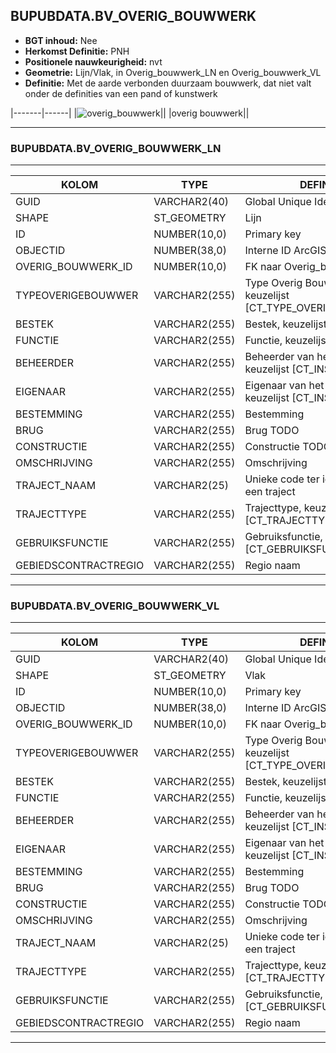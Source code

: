 ﻿## BUPUBDATA.BV_OVERIG_BOUWWERK


* __BGT inhoud:__ Nee
* __Herkomst Definitie:__ PNH
* __Positionele nauwkeurigheid:__ nvt
* __Geometrie:__ Lijn/Vlak, in Overig_bouwwerk_LN en Overig_bouwwerk_VL
* __Definitie:__ Met de aarde verbonden duurzaam bouwwerk, dat niet valt onder de definities van een pand of kunstwerk

|-------|------|
|![overig_bouwwerk](overig_bouwwerk.png)||
|overig bouwwerk||

***

### BUPUBDATA.BV_OVERIG_BOUWWERK_LN

***

|KOLOM                               |TYPE              |DEFINITIE|
|------                              |----              |-----    |
|GUID                                |VARCHAR2(40)      |Global Unique Identifier|
|SHAPE                          |ST_GEOMETRY      |Lijn|
|ID                                 |NUMBER(10,0)      |Primary key|
|OBJECTID                            |NUMBER(38,0)   |Interne ID ArcGIS|
|OVERIG_BOUWWERK_ID                    |NUMBER(10,0)    |FK naar Overig_bouwwerk|
|TYPEOVERIGEBOUWWER                  |VARCHAR2(255)     |Type Overig Bouwwerk, keuzelijst [CT_TYPE_OVERIG_BOUWWERK]|
|BESTEK                              |VARCHAR2(255)     |Bestek, keuzelijst [CT_BESTEK]|
|FUNCTIE                             |VARCHAR2(255)     |Functie, keuzelijst [CT_FUNCTIE]|
|BEHEERDER                           |VARCHAR2(255)     |Beheerder van het object, keuzelijst [CT_INSTANTIE]|
|EIGENAAR                            |VARCHAR2(255)     |Eigenaar van het object, keuzelijst [CT_INSTANTIE]|
|BESTEMMING                          |VARCHAR2(255)     |Bestemming|
|BRUG                                |VARCHAR2(255)     |Brug TODO|
|CONSTRUCTIE                         |VARCHAR2(255)     |Constructie TODO|
|OMSCHRIJVING                        |VARCHAR2(255)     |Omschrijving|
|TRAJECT_NAAM                        |VARCHAR2(25)      |Unieke code ter identificatie van een traject|
|TRAJECTTYPE                         |VARCHAR2(255)    |Trajecttype, keuzelijst [CT_TRAJECTTYPE]|
|GEBRUIKSFUNCTIE                    |VARCHAR2(255)    |Gebruiksfunctie, keuzelijst [CT_GEBRUIKSFUNCTIE]|
|GEBIEDSCONTRACTREGIO                |VARCHAR2(255)  |Regio naam|

***

### BUPUBDATA.BV_OVERIG_BOUWWERK_VL

***

|KOLOM                               |TYPE              |DEFINITIE|
|------                              |----              |-----    |
|GUID                                |VARCHAR2(40)      |Global Unique Identifier|
|SHAPE                          |ST_GEOMETRY      |Vlak|
|ID                                 |NUMBER(10,0)      |Primary key|
|OBJECTID                            |NUMBER(38,0)   |Interne ID ArcGIS|
|OVERIG_BOUWWERK_ID                    |NUMBER(10,0)    |FK naar Overig_bouwwerk|
|TYPEOVERIGEBOUWWER                  |VARCHAR2(255)     |Type Overig Bouwwerk, keuzelijst [CT_TYPE_OVERIG_BOUWWERK]|
|BESTEK                              |VARCHAR2(255)     |Bestek, keuzelijst [CT_BESTEK]|
|FUNCTIE                             |VARCHAR2(255)     |Functie, keuzelijst [CT_FUNCTIE]|
|BEHEERDER                           |VARCHAR2(255)     |Beheerder van het object, keuzelijst [CT_INSTANTIE]|
|EIGENAAR                            |VARCHAR2(255)     |Eigenaar van het object, keuzelijst [CT_INSTANTIE]|
|BESTEMMING                          |VARCHAR2(255)     |Bestemming|
|BRUG                                |VARCHAR2(255)     |Brug TODO|
|CONSTRUCTIE                         |VARCHAR2(255)     |Constructie TODO|
|OMSCHRIJVING                        |VARCHAR2(255)     |Omschrijving|
|TRAJECT_NAAM                        |VARCHAR2(25)      |Unieke code ter identificatie van een traject|
|TRAJECTTYPE                         |VARCHAR2(255)    |Trajecttype, keuzelijst [CT_TRAJECTTYPE]|
|GEBRUIKSFUNCTIE                    |VARCHAR2(255)    |Gebruiksfunctie, keuzelijst [CT_GEBRUIKSFUNCTIE]|
|GEBIEDSCONTRACTREGIO                |VARCHAR2(255)  |Regio naam|

***